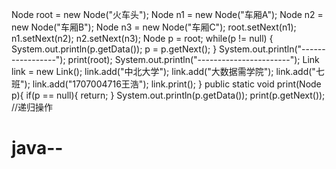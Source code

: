 
Node root = new Node("火车头");
        Node n1 = new Node("车厢A");
        Node n2 = new Node("车厢B");
        Node n3 = new Node("车厢C");
        root.setNext(n1);
        n1.setNext(n2);
        n2.setNext(n3);
        Node p = root;
        while(p != null)
        {
            System.out.println(p.getData());
             p = p.getNext();
        }
        System.out.println("-----------------");
        print(root);
        System.out.println("-----------------------");
        Link link = new Link();
        link.add("中北大学");
        link.add("大数据需学院");
        link.add("七班");
        link.add("1707004716王浩");
        link.print();
    }
    public static void print(Node p){
        if(p == null){
            return;
        }
        System.out.println(p.getData());
        print(p.getNext());   //递归操作
# java--
